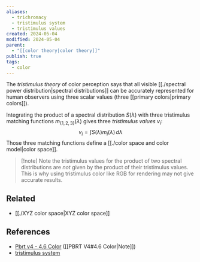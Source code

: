 ```yaml
---
aliases:
  - trichromacy
  - tristimulus system
  - tristimulus values
created: 2024-05-04
modified: 2024-05-04
parent:
  - "[[color theory|color theory]]"
publish: true
tags:
  - color
---
```


The _tristimulus theory_ of color perception says that all visible [[./spectral power distribution|spectral distributions]] can be accurately represented for human observers using three scalar values (three [[primary colors|primary colors]]). 

Integrating the product of a spectral distribution $S(\lambda)$ with three tristimulus matching functions $m_{\{1, 2, 3\}}(\lambda)$ gives three *tristimulus values* $v_i$:
$$
v_i = \int S(\lambda) m_i(\lambda) \, d\lambda
$$
Those three matching functions define a [[./color space and color model|color space]]. 

> [!note] Note
> the tristimulus values for the product of two spectral distributions are *not* given by the product of their tristimulus values. This is why using tristimulus color like RGB for rendering may not give accurate results.

## Related
- [[./XYZ color space|XYZ color space]]

## References
- [Pbrt v4 - 4.6 Color](https://pbr-book.org/4ed/Radiometry,_Spectra,_and_Color/Color) ([[PBRT V4#4.6 Color|Note]])
- [tristimulus system](https://www.britannica.com/science/tristimulus-system)